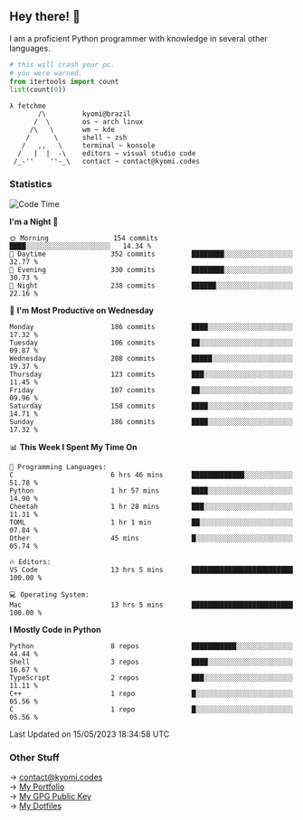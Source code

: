 ## Hey there! 👋
I am a proficient Python programmer with knowledge in several other languages.

```py
# this will crash your pc.
# you were warned.
from itertools import count
list(count(0))
```
```
λ fetchme
       /\         kyomi@brazil
      /  \        os ~ arch linux
     /\   \       wm ~ kde
    /      \      shell ~ zsh
   /   ,,   \     terminal ~ konsole
  /   |  |  -\    editors ~ visual studio code
 /_-''    ''-_\   contact ~ contact@kyomi.codes
```

### Statistics
<!--START_SECTION:waka-->
![Code Time](http://img.shields.io/badge/Code%20Time-75%20hrs%2034%20mins-blue)

**I'm a Night 🦉** 

```text
🌞 Morning                154 commits         ████░░░░░░░░░░░░░░░░░░░░░   14.34 % 
🌆 Daytime                352 commits         ████████░░░░░░░░░░░░░░░░░   32.77 % 
🌃 Evening                330 commits         ████████░░░░░░░░░░░░░░░░░   30.73 % 
🌙 Night                  238 commits         ██████░░░░░░░░░░░░░░░░░░░   22.16 % 
```
📅 **I'm Most Productive on Wednesday** 

```text
Monday                   186 commits         ████░░░░░░░░░░░░░░░░░░░░░   17.32 % 
Tuesday                  106 commits         ██░░░░░░░░░░░░░░░░░░░░░░░   09.87 % 
Wednesday                208 commits         █████░░░░░░░░░░░░░░░░░░░░   19.37 % 
Thursday                 123 commits         ███░░░░░░░░░░░░░░░░░░░░░░   11.45 % 
Friday                   107 commits         ██░░░░░░░░░░░░░░░░░░░░░░░   09.96 % 
Saturday                 158 commits         ████░░░░░░░░░░░░░░░░░░░░░   14.71 % 
Sunday                   186 commits         ████░░░░░░░░░░░░░░░░░░░░░   17.32 % 
```


📊 **This Week I Spent My Time On** 

```text
💬 Programming Languages: 
C                        6 hrs 46 mins       █████████████░░░░░░░░░░░░   51.78 % 
Python                   1 hr 57 mins        ████░░░░░░░░░░░░░░░░░░░░░   14.90 % 
Cheetah                  1 hr 28 mins        ███░░░░░░░░░░░░░░░░░░░░░░   11.31 % 
TOML                     1 hr 1 min          ██░░░░░░░░░░░░░░░░░░░░░░░   07.84 % 
Other                    45 mins             █░░░░░░░░░░░░░░░░░░░░░░░░   05.74 % 

🔥 Editors: 
VS Code                  13 hrs 5 mins       █████████████████████████   100.00 % 

💻 Operating System: 
Mac                      13 hrs 5 mins       █████████████████████████   100.00 % 
```

**I Mostly Code in Python** 

```text
Python                   8 repos             ███████████░░░░░░░░░░░░░░   44.44 % 
Shell                    3 repos             ████░░░░░░░░░░░░░░░░░░░░░   16.67 % 
TypeScript               2 repos             ███░░░░░░░░░░░░░░░░░░░░░░   11.11 % 
C++                      1 repo              █░░░░░░░░░░░░░░░░░░░░░░░░   05.56 % 
C                        1 repo              █░░░░░░░░░░░░░░░░░░░░░░░░   05.56 % 
```




 Last Updated on 15/05/2023 18:34:58 UTC
<!--END_SECTION:waka-->

### Other Stuff

→ contact@kyomi.codes<br />
→ [My Portfolio](https://kyomi.codes)<br />
→ [My GPG Public Key](https://github.com/bitterteriyaki.gpg)<br />
→ [My Dotfiles](https://github.com/bitterteriyaki/dotfiles) 
